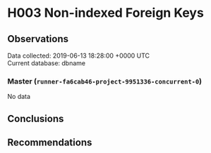 # H003 Non-indexed Foreign Keys #

## Observations ##
Data collected: 2019-06-13 18:28:00 +0000 UTC  
Current database: dbname  

### Master (`runner-fa6cab46-project-9951336-concurrent-0`) ###


No data


## Conclusions ##


## Recommendations ##

